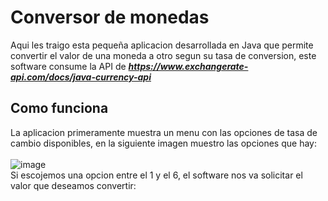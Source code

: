 # Conversor de monedas
Aqui les traigo esta pequeña aplicacion desarrollada en Java que permite convertir el valor de una moneda a otro segun su tasa de conversion, este software consume la API de ___https://www.exchangerate-api.com/docs/java-currency-api___  

## Como funciona
La aplicacion primeramente muestra un menu con las opciones de tasa de cambio disponibles, en la siguiente imagen muestro las opciones que hay:  
<br>
![image](https://github.com/Lucho1993/Conversor-de-monedas/assets/58117330/4a036c90-8df5-4ab4-93ee-c73fc0325377)
<br>
Si escojemos una opcion entre el 1 y el 6, el software nos va solicitar el valor que deseamos convertir:  
<br>



